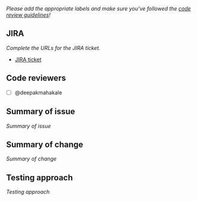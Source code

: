 _Please add the appropriate labels and make sure you've followed the [code review guidelines][1]!_

## JIRA

_Complete the URLs for the JIRA ticket._

* [JIRA ticket](https://abc.atlassian.net/browse/ABC-1234)

## Code reviewers
- [ ] @deepakmahakale

## Summary of issue

_Summary of issue_

## Summary of change

_Summary of change_

## Testing approach

_Testing approach_

[1]: https://github.com/deepakmahakale/Test/wiki/Code-Review-Guidelines
